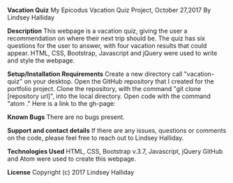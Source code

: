 **Vacation Quiz**
My Epicodus Vacation Quiz Project, October 27,2017
By Lindsey Halliday

**Description**
This webpage is a vacation quiz, giving the user a recommendation on where their next trip should be. The quiz has six questions for the user to answer, with four vacation results that could appear. HTML, CSS, Bootstrap, Javascript and jQuery were used to write and style the webpage.

**Setup/Installation Requirements**
Create a new directory call "vacation-quiz" on your desktop.
Open the GitHub repository that I created for the portfolio project.
Clone the repository, with the command "git clone [repository url]", into the local directory.
Open code with the command "atom ."
Here is a link to the gh-page:

**Known Bugs**
There are no bugs present.

**Support and contact details**
If there are any issues, questions or comments on the code, please feel free to reach out to Lindsey Halliday.

**Technologies Used**
HTML, CSS, Bootstrap v.3.7, Javascript, jQuery GitHub and Atom were used to create this webpage.

**License**
Copyright (c) 2017 Lindsey Halliday

